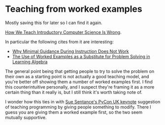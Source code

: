 # Teaching from worked examples

Mostly saving this for later so I can find it again.

[How We Teach Introductory Computer Science Is Wrong](https://cacm.acm.org/blogs/blog-cacm/45725-how-we-teach-introductory-computer-science-is-wrong/fulltext).

In particular the following cites from it are interesting:

* [Why Minimal Guidance During Instruction Does Not Work](http://www.cogtech.usc.edu/publications/kirschner_Sweller_Clark.pdf)
* [The Use of Worked Examples as a Substitute for Problem Solving in Learning Algebra](https://www.tandfonline.com/doi/abs/10.1207/s1532690xci0201_3)

The general point being that getting people to try to solve the problem on their own as a starting point is not actually a good teaching model,
and you're better off showing them a number of worked examples first.
I find this counterintuitive personally, and I suspect they're framing it as a more certain thing than it really is, but I still think it's worth taking note of.

I wonder how this ties in with [Sue Sentance's PyCon UK keynote](https://www.youtube.com/watch?v=2xI42pfz5Ec) suggestion of teaching programming by giving people something to modify.
There I guess you are giving them a worked example first, so the two seem mutually supportive.
